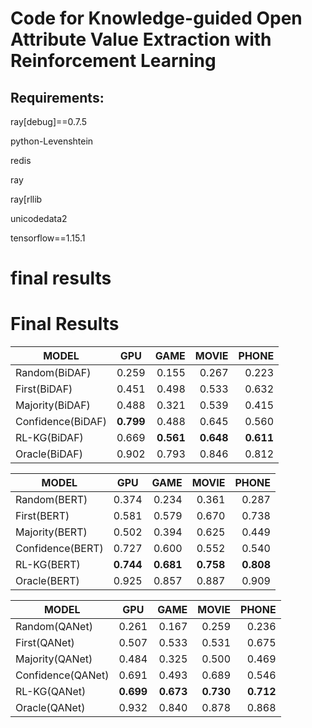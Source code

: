 # Code for Knowledge-guided Open Attribute Value Extraction with Reinforcement Learning 
## Requirements:

ray[debug]==0.7.5

python-Levenshtein

redis

ray

ray[rllib

unicodedata2

tensorflow==1.15.1

# final results
# Final Results

| MODEL           | GPU        | GAME  |MOVIE | PHONE |
| -------------   |:----------:| -----:|-----:|-----: |
| Random(BiDAF)   | 0.259      | 0.155 |0.267|0.223|
| First(BiDAF)    | 0.451      | 0.498 |0.533|0.632|
| Majority(BiDAF) | 0.488      | 0.321 |0.539|0.415|
|Confidence(BiDAF)|**0.799**    |0.488  |0.645|0.560|
|RL-KG(BiDAF)     |    0.669   |  **0.561** |             **0.648**     |          **0.611** |
Oracle(BiDAF)       |    0.902  |       0.793   |       0.846     |      0.812   |




| MODEL           | GPU        | GAME  |MOVIE | PHONE |
| -------------   |:----------:| -----:|-----:|-----: |
Random(BERT)     | 0.374 | 0.234 | 0.361 | 0.287 |
First(BERT)      | 0.581 | 0.579 | 0.670 | 0.738| 
Majority(BERT)    |0.502  |0.394 | 0.625 | 0.449 |
Confidence(BERT)  |0.727 | 0.600  |0.552 | 0.540 |
RL-KG(BERT)       |**0.744**    |**0.681**   | **0.758**   |   **0.808** |   
Oracle(BERT)     | 0.925 | 0.857 | 0.887 | 0.909|


| MODEL           | GPU        | GAME  |MOVIE | PHONE |
| -------------   |:----------:| -----:|-----:|-----: |
Random(QANet)     | 0.261   |      0.167  |        0.259 |          0.236  |        
First(QANet)       |0.507    |     0.533   |       0.531  |         0.675   |       
Majority(QANet)    |0.484     |    0.325    |      0.500   |        0.469    |      
Confidence(QANet) | 0.691      |   0.493     |     0.689    |       0.546     |                                                                  
RL-KG(QANet)       |  **0.699**    |       **0.673**|            **0.730**|                  **0.712**     |     
Oracle(QANet)      |0.932        | 0.840       |   0.878          | 0.868  |







